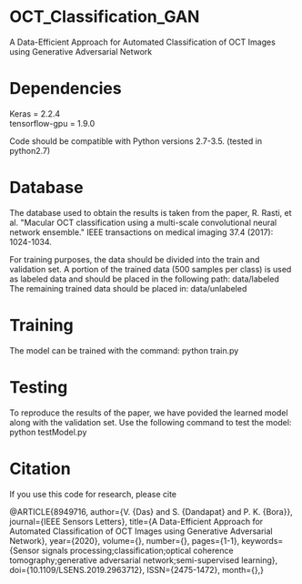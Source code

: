 # OCT_Classification_GAN
A Data-Efficient Approach for Automated Classification of OCT Images using Generative Adversarial Network

# Dependencies
Keras = 2.2.4 <br>
tensorflow-gpu = 1.9.0

Code should be compatible with Python versions 2.7-3.5. (tested in python2.7)

# Database
The database used to obtain the results is taken from the paper, R. Rasti, et al. "Macular OCT classification using a multi-scale convolutional neural network ensemble." IEEE transactions on medical imaging 37.4 (2017): 1024-1034.

For training purposes, the data should be divided into the train and validation set. A portion of the trained data (500 samples per class) is used as labeled data and should be placed in the following path: data/labeled <br>
The remaining trained data should be placed in: data/unlabeled

# Training 
The model can be trained with the command:
python train.py

# Testing
To reproduce the results of the paper, we have povided the learned model along with the validation set.
Use the following command to test the model:
python testModel.py

# Citation
If you use this code for research, please cite

@ARTICLE{8949716,
author={V. {Das} and S. {Dandapat} and P. K. {Bora}},
journal={IEEE Sensors Letters},
title={A Data-Efficient Approach for Automated Classification of OCT Images using Generative Adversarial Network},
year={2020},
volume={},
number={},
pages={1-1},
keywords={Sensor signals processing;classification;optical coherence tomography;generative adversarial network;semi-supervised learning},
doi={10.1109/LSENS.2019.2963712},
ISSN={2475-1472},
month={},}
